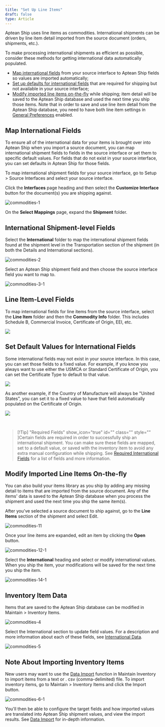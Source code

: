 ```yaml
---
title: "Set Up Line Items"
draft: false
type: Article
---
```


Aptean Ship uses line items as commodities. International shipments can be driven by line item detail imported from the source document (orders, shipments, etc.).

To make processing international shipments as efficient as possible, consider these methods for getting international data automatically populated.
* [Map international fields](#map-international-fields) from your source interface to Aptean Ship fields so values are imported automatically;
* [Set up defaults for international fields](#set-default-values-for-international-fields) that are required for shipping but not available in your source interface;
* [Modify imported line items on-the-fly](#modify-imported-line-items-on-the-fly) while shipping; item detail will be saved to the Aptean Ship database and used the next time you ship those items. Note that in order to save and use line item detail from the Aptean Ship database, you need to have both line item settings in [General Preferences](general-preferences.md) enabled.


## Map International Fields

To ensure all of the international data for your items is brought over into Aptean Ship when you import a source document, you can map international shipment fields to fields in the source interface or set them to specific default values. For fields that do not exist in your source interface, you can set defaults in Aptean Ship for those fields.

To map international shipment fields for your source interface, go to Setup > Source Interfaces and select your source interface.

Click the **Interfaces** page heading and then select the **Customize Interface** button for the document(s) you are shipping against.

![commodities-1](assets/images/starship-shipping-software-international-commodities-1.png)

On the **Select Mappings** page, expand the **Shipment** folder.
## International Shipment-level Fields


Select the **International** folder to map the international shipment fields found at the shipment level in the Transportation section of the shipment (in both the Details and International sections). 

![commodities-2](assets/images/starship-shipping-software-international-commodities-2.png)

Select an Aptean Ship shipment field and then choose the source interface field you want to map to.

![commodities-3-1](assets/images/aptean-shipping-software-international-commodities-3-1.png)
## Line Item-Level Fields


To map international fields for line items from the source interface, select the **Line Item** folder and then the **Commodity Info** folder. This includes Schedule B, Commercial Invoice, Certificate of Origin, EEI, etc.

![](assets/images/starship-shipping-software-international-commodities-8.png)
## Set Default Values for International Fields


Some international fields may not exist in your source interface. In this case, you can set those fields to a fixed value. For example, if you know you always want to use either the USMCA or Standard Certificate of Origin, you can set the Certificate Type to default to that value.

![](assets/images/aptean-shipping-software-international-commodities-9-2.png)

As another example, if the Country of Manufacture will always be "United States", you can set it to a fixed value to have that field automatically populated on the Certificate of Origin.

![](assets/images/aptean-shipping-software-international-commodities-10-1.png)

 

> [!Tip] "Required Fields" show\_icon\="true" id\="" class\="" style\="" ]Certain fields are required in order to successfully ship an international shipment. You can make sure these fields are mapped, set to a default value, or saved with the inventory item to avoid any extra manual configuration while shipping. See [Required International Fields](http://ask.shipping.apteancloud.com/akb/required-international-fields/) for a list of fields and more information.
## Modify Imported Line Items On-the-fly


You can also build your items library as you ship by adding any missing detail to items that are imported from the source document. Any of the items' data is saved to the Aptean Ship database when you process the shipment and used the next time you ship the same item(s).

After you've selected a source document to ship against, go to the **Line Items** section of the shipment and select Edit.

![commodities-11](assets/images/starship-shipping-software-international-commodities-11.png)

Once your line items are expanded, edit an item by clicking the **Open** button.

![commodities-12-1](assets/images/aptean-shipping-software-international-commodities-12-1.png)

Select the **International** heading and select or modify international values. When you ship the item, your modifications will be saved for the next time you ship the item.

![commodities-14-1](assets/images/aptean-shipping-software-international-commodities-14-1.png)
## Inventory Item Data


Items that are saved to the Aptean Ship database can be modified in Maintain > Inventory Items.

![commodities-4](assets/images/starship-shipping-software-international-commodities-4.png)

Select the International section to update field values. For a description and more information about each of these fields, see [International Data](inventory-item-international-data.md).

![commodities-5](assets/images/aptean-shipping-software-international-commodities-5-1.png)


## Note About Importing Inventory Items


New users may want to use the [Data Import](import-data.md) function in Maintain Inventory to import items from a text or . csv (comma-delimited) file. To import inventory items, go to Maintain > Inventory Items and click the Import button.

![commodities-6-1](assets/images/aptean-shipping-software-international-commodities-6-1.png)

You'll then be able to configure the target fields and how imported values are translated into Aptean Ship shipment values, and view the import results. See [Data Import](import-data.md) for in-depth information.

 

